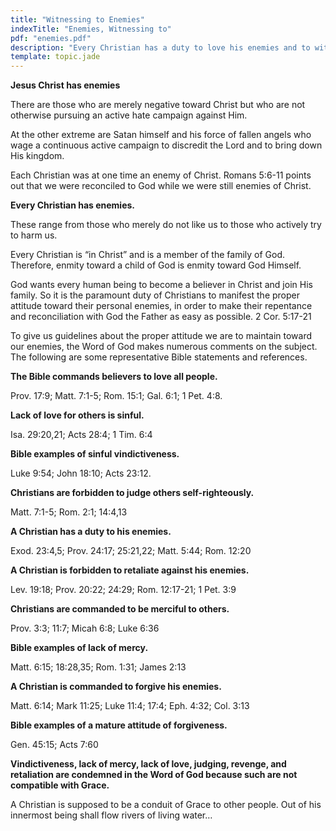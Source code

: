 ```yaml
---
title: "Witnessing to Enemies"
indexTitle: "Enemies, Witnessing to"
pdf: "enemies.pdf"
description: "Every Christian has a duty to love his enemies and to witness to them."
template: topic.jade
---
```


**Jesus Christ has enemies**

There are those who are merely negative toward Christ but who are not
otherwise pursuing an active hate campaign against Him.

At the other extreme are Satan himself and his force of fallen angels
who wage a continuous active campaign to discredit the Lord and to bring
down His kingdom.

Each Christian was at one time an enemy of Christ. Romans 5:6-11 points
out that we were reconciled to God while we were still enemies of
Christ.

**Every Christian has enemies.**

These range from those who merely do not like us to those who actively
try to harm us.

Every Christian is “in Christ” and is a member of the family of God.
Therefore, enmity toward a child of God is enmity toward God Himself.

God wants every human being to become a believer in Christ and join His
family. So it is the paramount duty of Christians to manifest the proper
attitude toward their personal enemies, in order to make their
repentance and reconciliation with God the Father as easy as possible. 2
Cor. 5:17-21

To give us guidelines about the proper attitude we are to maintain
toward our enemies, the Word of God makes numerous comments on the
subject. The following are some representative Bible statements and
references.

**The Bible commands believers to love all people.**

Prov. 17:9; Matt. 7:1-5; Rom. 15:1; Gal. 6:1; 1 Pet. 4:8.

**Lack of love for others is sinful.**

Isa. 29:20,21; Acts 28:4; 1 Tim. 6:4

**Bible examples of sinful vindictiveness.**

Luke 9:54; John 18:10; Acts 23:12.

**Christians are forbidden to judge others self-righteously.**

Matt. 7:1-5; Rom. 2:1; 14:4,13

**A Christian has a duty to his enemies.**

Exod. 23:4,5; Prov. 24:17; 25:21,22; Matt. 5:44; Rom. 12:20

**A Christian is forbidden to retaliate against his enemies.**

Lev. 19:18; Prov. 20:22; 24:29; Rom. 12:17-21; 1 Pet. 3:9

**Christians are commanded to be merciful to others.**

Prov. 3:3; 11:7; Micah 6:8; Luke 6:36

**Bible examples of lack of mercy.**

Matt. 6:15; 18:28,35; Rom. 1:31; James 2:13

**A Christian is commanded to forgive his enemies.**

Matt. 6:14; Mark 11:25; Luke 11:4; 17:4; Eph. 4:32; Col. 3:13

**Bible examples of a mature attitude of forgiveness.**

Gen. 45:15; Acts 7:60

**Vindictiveness, lack of mercy, lack of love, judging, revenge, and
retaliation are condemned in the Word of God because such are not
compatible with Grace.**

A Christian is supposed to be a conduit of Grace to other people. Out of
his innermost being shall flow rivers of living water…

